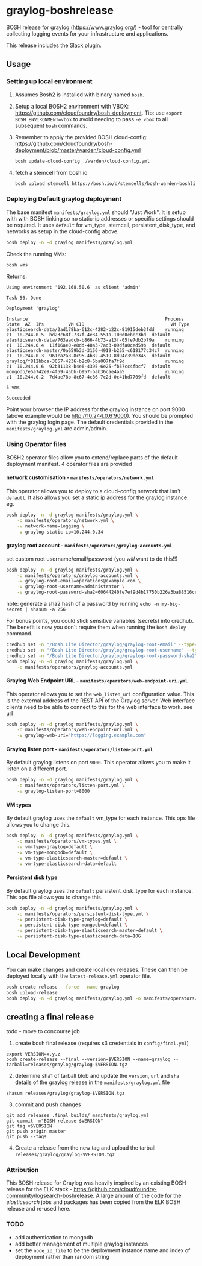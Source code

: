 # graylog-boshrelease

BOSH release for graylog (<https://www.graylog.org/>) - tool for centrally collecting logging events for your infrastructure and applications.

This release includes the [Slack plugin](https://marketplace.graylog.org/addons/2b7c3403-60d8-488e-b4be-79364bde1634).

## Usage

### Setting up local environment

1. Assumes Bosh2 is installed with binary named `bosh`.

1. Setup a local BOSH2 environment with VBOX: <https://github.com/cloudfoundry/bosh-deployment>. Tip: use `export BOSH_ENVIRONMENT=vbox` to avoid needing to pass `-e vbox` to all subsequent `bosh` commands.

1. Remember to apply the provided BOSH cloud-config: <https://github.com/cloudfoundry/bosh-deployment/blob/master/warden/cloud-config.yml>

    ```bash
    bosh update-cloud-config ./warden/cloud-config.yml
    ```

1. fetch a stemcell from bosh.io

    ```bash
    bosh upload stemcell https://bosh.io/d/stemcells/bosh-warden-boshlite-ubuntu-trusty-go_agent
    ```

### Deploying Default graylog deployment

The base manifest `manifests/graylog.yml` should "Just Work".
It is setup with with BOSH linking so no static-ip addresses or specific settings should be required.  It uses `default` for vm_type, stemcell, persistent_disk_type, and networks as setup in the cloud-config above.

```bash
bosh deploy -n -d graylog manifests/graylog.yml
```

Check the running VMs:

```bash
bosh vms
```

Returns:

```text
Using environment '192.168.50.6' as client 'admin'

Task 56. Done

Deployment 'graylog'

Instance                                                   Process State  AZ  IPs         VM CID                                VM Type
elasticsearch-data/2ad178ba-612c-4282-b22c-81915deb3fdd    running        z1  10.244.0.5  bd23c68f-737f-4e34-551a-100d0ebec3bd  default
elasticsearch-data/763aadcb-b866-4b73-a13f-05fe7db2b79a    running        z1  10.244.0.4  11f16ae0-e8dd-48a3-7ad3-09dfa0ced59b  default
elasticsearch-master/0a659b3d-3156-4919-b255-c618177c34c7  running        z1  10.244.0.3  961ca2a8-8c95-4b82-4519-8d94c39de345  default
graylog/f812bbca-3057-4236-b2c8-6ba007fa7f9d               running        z1  10.244.0.6  92b31138-b4e6-4395-6e25-fb57cc4fbcf7  default
mongodb/e5a742e9-4f59-45bb-b957-bab36cae4aa5               running        z1  10.244.0.2  7d4ae78b-8c67-4c86-7c2d-0c41bd7709fd  default

5 vms

Succeeded
```

Point your browser the IP address for the graylog instance on port 9000 (above example would be <http://10.244.0.6:9000>).
You should be prompted with the graylog login page.  The default credentials provided in the `manifests/graylog.yml` are admin/admin.

### Using Operator files

BOSH2 operator files allow you to extend/replace parts of the default deployment manifest.  4 operator files are provided

#### network customisation - `manifests/operators/network.yml`

This operator allows you to deploy to a cloud-config network that isn't `default`.  It also allows you set a static ip address for the graylog instance.
eg.

```bash
bosh deploy -n -d graylog manifests/graylog.yml \
    -o manifests/operators/network.yml \
    -v network-name=logging \
    -v graylog-static-ip=10.244.0.34
```

#### graylog root account  - `manifests/operators/graylog-accounts.yml`

set custom root username/email/password (you *will* want to do this!!)

```bash
bosh deploy -n -d graylog manifests/graylog.yml \
    -o manifests/operators/graylog-accounts.yml \
    -v graylog-root-email=operations@example.com \
    -v graylog-root-username=administrator \
    -v graylog-root-password-sha2=60644240fe7ef9d4b17750b226a3ba88516cea9446439d275e922377f658fc4a
```

note: generate a sha2 hash of a password by running `echo -n my-big-secret | shasum -a 256`

For bonus points, you could stick sensitive variables (secrets) into credhub.  The benefit is now you don't require them when running the `bosh deploy` command.

```bash
credhub set -n "/Bosh Lite Director/graylog/graylog-root-email" --type=value -v "operations@example.com"
credhub set -n "/Bosh Lite Director/graylog/graylog-root-username" --type=value -v "administrator"
credhub set -n "/Bosh Lite Director/graylog/graylog-root-password-sha2" --type=value -v "60644240fe7ef9d4b17750b226a3ba88516cea9446439d275e922377f658fc4a"
bosh deploy -n -d graylog manifests/graylog.yml \
    -o manifests/operators/graylog-accounts.yml
```

#### Graylog Web Endpoint URL  - `manifests/operators/web-endpoint-uri.yml`

This operator allows you to set the `web_listen_uri` configuration value.  This is the external address of the REST API of the Graylog server. Web interface clients need to be able to connect to this for the web interface to work. see [url](http://docs.graylog.org/en/2.2/pages/configuration/web_interface.html)

```bash
bosh deploy -n -d graylog manifests/graylog.yml \
    -o manifests/operators/web-endpoint-uri.yml \
    -v graylog-web-uri="https://logging.example.com"
```

#### Graylog listen port  - `manifests/operators/listen-port.yml`

By default graylog listens on port `9000`.  This operator allows you to make it listen on a different port.

```bash
bosh deploy -n -d graylog manifests/graylog.yml \
    -o manifests/operators/listen-port.yml \
    -v graylog-listen-port=8000
```

#### VM types

By default graylog uses the `default` vm_type for each instance.  This ops file allows you to change this.

```bash
bosh deploy -n -d graylog manifests/graylog.yml \
    -o manifests/operators/vm-types.yml \
    -v vm-type-graylog=default \
    -v vm-type-mongodb=default \
    -v vm-type-elasticsearch-master=default \
    -v vm-type-elasticsearch-data=default
```

#### Persistent disk type

By default graylog uses the `default` persistent_disk_type for each instance.  This ops file allows you to change this.

```bash
bosh deploy -n -d graylog manifests/graylog.yml \
    -o manifests/operators/persistent-disk-type.yml \
    -v persistent-disk-type-graylog=default \
    -v persistent-disk-type-mongodb=default \
    -v persistent-disk-type-elasticsearch-master=default \
    -v persistent-disk-type-elasticsearch-data=10G
```

## Local Development

You can make changes and create local dev releases.
These can then be deployed locally with the `latest-release.yml` operator file.

```bash
bosh create-release --force --name graylog
bosh upload-release
bosh deploy -n -d graylog manifests/graylog.yml -o manifests/operators/latest-release.yml
```

## creating a final release
todo - move to concourse job
1.  create bosh final release (requires s3 credentials in `config/final.yml`)
```
export VERSION=x.y.z
bosh create-release --final --version=$VERSION --name=graylog --tarball=releases/graylog/graylog-$VERSION.tgz
```
2. determine sha1 of tarball blob and update the `version`, `url` and `sha` details of the graylog release in the `manifests/graylog.yml` file
```
shasum releases/graylog/graylog-$VERSION.tgz
```
3. commit and push changes
```
git add releases .final_builds/ manifests/graylog.yml
git commit -m"BOSH release $VERSION"
git tag v$VERSION
git push origin master
git push --tags
```
4. Create a release from the new tag and upload the tarball `releases/graylog/graylog-$VERSION.tgz`

### Attribution

This BOSH release for Graylog was heavily inspired by an existing BOSH release for the ELK stack - <https://github.com/cloudfoundry-community/logsearch-boshrelease>.
A large amount of the code for the _elasticsearch_ jobs and packages has been copied from the ELK BOSH release and re-used here.

### TODO

- add authentication to mongodb
- add better management of multiple graylog instances
- set the `node_id_file` to be the deployment instance name and index of deployment rather than random string

